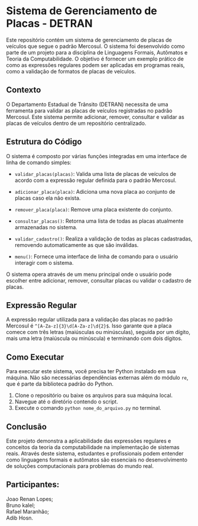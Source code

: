 # Sistema de Gerenciamento de Placas - DETRAN

Este repositório contém um sistema de gerenciamento de placas de veículos que segue o padrão Mercosul. O sistema foi desenvolvido como parte de um projeto para a disciplina de Linguagens Formais, Autômatos e Teoria da Computabilidade. O objetivo é fornecer um exemplo prático de como as expressões regulares podem ser aplicadas em programas reais, como a validação de formatos de placas de veículos.

## Contexto

O Departamento Estadual de Trânsito (DETRAN) necessita de uma ferramenta para validar as placas de veículos registradas no padrão Mercosul. Este sistema permite adicionar, remover, consultar e validar as placas de veículos dentro de um repositório centralizado.

## Estrutura do Código

O sistema é composto por várias funções integradas em uma interface de linha de comando simples:

- `validar_placas(placas)`: Valida uma lista de placas de veículos de acordo com a expressão regular definida para o padrão Mercosul.

- `adicionar_placa(placa)`: Adiciona uma nova placa ao conjunto de placas caso ela não exista.

- `remover_placa(placa)`: Remove uma placa existente do conjunto.

- `consultar_placas()`: Retorna uma lista de todas as placas atualmente armazenadas no sistema.

- `validar_cadastro()`: Realiza a validação de todas as placas cadastradas, removendo automaticamente as que são inválidas.

- `menu()`: Fornece uma interface de linha de comando para o usuário interagir com o sistema.

O sistema opera através de um menu principal onde o usuário pode escolher entre adicionar, remover, consultar placas ou validar o cadastro de placas.

## Expressão Regular

A expressão regular utilizada para a validação das placas no padrão Mercosul é `^[A-Za-z]{3}\d[A-Za-z]\d{2}$`. Isso garante que a placa comece com três letras (maiúsculas ou minúsculas), seguida por um dígito, mais uma letra (maiúscula ou minúscula) e terminando com dois dígitos. 

## Como Executar

Para executar este sistema, você precisa ter Python instalado em sua máquina. Não são necessárias dependências externas além do módulo `re`, que é parte da biblioteca padrão do Python.

1. Clone o repositório ou baixe os arquivos para sua máquina local.
2. Navegue até o diretório contendo o script.
3. Execute o comando `python nome_do_arquivo.py` no terminal.

## Conclusão

Este projeto demonstra a aplicabilidade das expressões regulares e conceitos da teoria da computabilidade na implementação de sistemas reais. Através deste sistema, estudantes e profissionais podem entender como linguagens formais e autômatos são essenciais no desenvolvimento de soluções computacionais para problemas do mundo real.

## Participantes:  
Joao Renan Lopes;  
Bruno kalel;    
Rafael Maranhão;  
Adib Hosn.  



